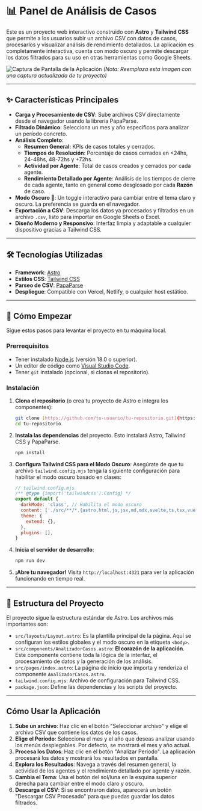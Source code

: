 # 📊 Panel de Análisis de Casos

Este es un proyecto web interactivo construido con **Astro** y **Tailwind CSS** que permite a los usuarios subir un archivo CSV con datos de casos, procesarlos y visualizar análisis de rendimiento detallados. La aplicación es completamente interactiva, cuenta con modo oscuro y permite descargar los datos filtrados para su uso en otras herramientas como Google Sheets.

![Captura de Pantalla de la Aplicación](https://i.imgur.com/b2365d.png) 
*(Nota: Reemplaza esta imagen con una captura actualizada de tu proyecto)*

---

## ✨ Características Principales

-   **Carga y Procesamiento de CSV**: Sube archivos CSV directamente desde el navegador usando la librería PapaParse.
-   **Filtrado Dinámico**: Selecciona un mes y año específicos para analizar un período concreto.
-   **Análisis Completo**:
    -   **Resumen General**: KPIs de casos totales y cerrados.
    -   **Tiempos de Resolución**: Porcentaje de casos cerrados en <24hs, 24-48hs, 48-72hs y +72hs.
    -   **Actividad por Agente**: Total de casos creados y cerrados por cada agente.
    -   **Rendimiento Detallado por Agente**: Análisis de los tiempos de cierre de cada agente, tanto en general como desglosado por cada **Razón** de caso.
-   **Modo Oscuro 🌙**: Un toggle interactivo para cambiar entre el tema claro y oscuro. La preferencia se guarda en el navegador.
-   **Exportación a CSV**: Descarga los datos ya procesados y filtrados en un archivo `.csv`, listo para importar en Google Sheets o Excel.
-   **Diseño Moderno y Responsivo**: Interfaz limpia y adaptable a cualquier dispositivo gracias a Tailwind CSS.

---

## 🛠️ Tecnologías Utilizadas

-   **Framework**: [Astro](https://astro.build/)
-   **Estilos CSS**: [Tailwind CSS](https://tailwindcss.com/)
-   **Parseo de CSV**: [PapaParse](https://www.papaparse.com/)
-   **Despliegue**: Compatible con Vercel, Netlify, o cualquier host estático.

---

## 🚀 Cómo Empezar

Sigue estos pasos para levantar el proyecto en tu máquina local.

### Prerrequisitos

-   Tener instalado [Node.js](https://nodejs.org/) (versión 18.0 o superior).
-   Un editor de código como [Visual Studio Code](https://code.visualstudio.com/).
-   Tener `git` instalado (opcional, si clonas el repositorio).

### Instalación

1.  **Clona el repositorio** (o crea tu proyecto de Astro e integra los componentes):
    ```bash
    git clone [https://github.com/tu-usuario/tu-repositorio.git](https://github.com/tu-usuario/tu-repositorio.git)
    cd tu-repositorio
    ```

2.  **Instala las dependencias** del proyecto. Esto instalará Astro, Tailwind CSS y PapaParse.
    ```bash
    npm install
    ```

3.  **Configura Tailwind CSS para el Modo Oscuro**:
    Asegúrate de que tu archivo `tailwind.config.mjs` tenga la siguiente configuración para habilitar el modo oscuro basado en clases:
    ```javascript
    // tailwind.config.mjs
    /** @type {import('tailwindcss').Config} */
    export default {
      darkMode: 'class', // Habilita el modo oscuro
      content: ['./src/**/*.{astro,html,js,jsx,md,mdx,svelte,ts,tsx,vue}'],
      theme: {
        extend: {},
      },
      plugins: [],
    }
    ```

4.  **Inicia el servidor de desarrollo**:
    ```bash
    npm run dev
    ```

5.  **¡Abre tu navegador!**
    Visita `http://localhost:4321` para ver la aplicación funcionando en tiempo real.

---

## 📁 Estructura del Proyecto

El proyecto sigue la estructura estándar de Astro. Los archivos más importantes son:

-   `src/layouts/Layout.astro`: Es la plantilla principal de la página. Aquí se configuran los estilos globales y el modo oscuro en la etiqueta `<body>`.
-   `src/components/AnalizadorCasos.astro`: **El corazón de la aplicación**. Este componente contiene toda la lógica de la interfaz, el procesamiento de datos y la generación de los análisis.
-   `src/pages/index.astro`: La página de inicio que importa y renderiza el componente `AnalizadorCasos.astro`.
-   `tailwind.config.mjs`: Archivo de configuración para Tailwind CSS.
-   `package.json`: Define las dependencias y los scripts del proyecto.

---

## Cómo Usar la Aplicación

1.  **Sube un archivo**: Haz clic en el botón "Seleccionar archivo" y elige el archivo CSV que contiene los datos de los casos.
2.  **Elige el Período**: Selecciona el mes y el año que deseas analizar usando los menús desplegables. Por defecto, se mostrará el mes y año actual.
3.  **Procesa los Datos**: Haz clic en el botón "Analizar Período". La aplicación procesará los datos y mostrará los resultados en pantalla.
4.  **Explora los Resultados**: Navega a través del resumen general, la actividad de los agentes y el rendimiento detallado por agente y razón.
5.  **Cambia el Tema**: Usa el botón del sol/luna en la esquina superior derecha para cambiar entre el modo claro y oscuro.
6.  **Descarga el CSV**: Si se encontraron datos, aparecerá un botón "Descargar CSV Procesado" para que puedas guardar los datos filtrados.